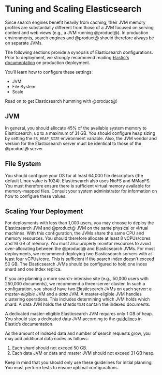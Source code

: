 # Tuning and Scaling Elasticsearch [](id=tuning-and-scaling-elasticsearch)

Since search engines benefit heavily from caching, their JVM memory profiles are 
substantially different from those of a JVM focused on serving content and web 
views (e.g., a JVM running @product@). In production environments, search 
engines and @product@ should therefore always be on separate JVMs. 

The following sections provide a synopsis of Elasticsearch configurations. Prior 
to deployment, we strongly recommend reading 
[Elastic's documentation](https://www.elastic.co/guide/en/elasticsearch/guide/current/index.html) 
on production deployment. 

You'll learn how to configure these settings: 

- JVM
- File System
- Scale

Read on to get Elasticsearch humming with @product@! 

## JVM [](id=jvm)

In general, you should allocate 45% of the available system memory to 
Elasticsearch, up to a maximum of 31 GB. You should configure heap sizing by 
setting the `ES_HEAP_SIZE` environment variable. Also, the JVM vendor and 
version for the Elasticsearch server must be identical to those of the 
@product@ server. 

## File System [](id=file-system)

You should configure your OS for at least 64,000 file descriptors (the default 
Linux value is 1024). Elasticsearch also uses NioFS and MMapFS. You must 
therefore ensure there is sufficient virtual memory available for memory-mapped 
files. Consult your system administrator for information on how to configure 
these values. 

## Scaling Your Deployment [](id=scaling-your-deployment)

For deployments with less than 1,000 users, you may choose to deploy the 
Elasticsearch JVM and @product@ JVM on the same physical or virtual machines. 
With this configuration, the JVMs share the same CPU and memory resources. You 
should therefore allocate at least 8 vCPUs/cores and 16 GB of memory. You must 
also properly monitor resources to avoid over-allocating between the @product@ 
and Elasticsearch JVMs. For most deployments, we recommend deploying two 
Elasticsearch servers with at least four vCPUs/core. This is sufficient if the 
search index doesn't exceed 50 GB. The Elasticsearch JVMs should be configured 
to hold one index shard and one index replica. 

If you are planning a more search-intensive site (e.g., 50,000 users with 
250,000 documents), we recommend a three-server cluster. In such a configuration, 
you should have two Elasticsearch JVMs on each server: a *master-eligible* JVM and 
a *data* JVM. A master-eligible JVM handles clustering operations. This includes 
determining which JVM holds which shard. A data JVM holds the shards that 
contain the indexed documents. 

A dedicated master-eligible Elasticsearch JVM requires only 1 GB of heap. You 
should size a dedicated data JVM according to the 
[guidelines](https://www.elastic.co/guide/en/elasticsearch/reference/current/modules-node.html) 
in Elastic’s documentation. 
 
As the amount of indexed data and number of search requests grow, you may add
additional data nodes as follows: 

1. Each shard should not exceed 50 GB.
2. Each data JVM or data and master JVM should not exceed 31 GB heap.

Keep in mind that you should only use these guidelines for initial planning. You 
must perform tests to ensure optimal configurations. 
